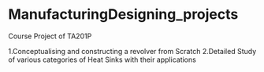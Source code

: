 # ManufacturingDesigning_projects
Course Project of TA201P

1.Conceptualising and constructing a revolver from Scratch
2.Detailed Study of various categories of Heat Sinks with their applications
